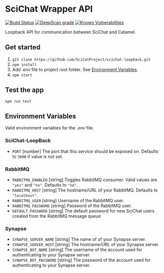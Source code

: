 # SciChat Wrapper API

[![Build Status](https://github.com/SciCatProject/scichat-loopback/actions/workflows/ci.yml/badge.svg?branch=master)](https://github.com/SciCatProject/scichat-loopback/actions)
[![DeepScan grade](https://deepscan.io/api/teams/8394/projects/16916/branches/371282/badge/grade.svg)](https://deepscan.io/dashboard#view=project&tid=8394&pid=16916&bid=371282)
[![Known Vulnerabilities](https://snyk.io/test/github/SciCatProject/scichat-loopback/master/badge.svg?targetFile=package.json)](https://snyk.io/test/github/SciCatProject/scichat-loopback/master?targetFile=package.json)

Loopback API for communication between SciChat and Catamel.

## Get started

1. `git clone https://github.com/SciCatProject/scichat-loopback.git`
2. `npm install`
3. Add _.env_ file to project root folder. See [Environment Variables](#environment-variables).
4. `npm start`

## Test the app

`npm run test`

## Environment Variables

Valid environment variables for the _.env_ file.

### SciChat-LoopBack

- `PORT` [number] The port that this service should be exposed on. Defaults to `3000` if value is not set.

### RabbitMQ

- `RABBITMQ_ENABLED` [string] Toggles RabbitMQ consumer. Valid values are `"yes"` and `"no"`. Defaults to `"no"`.
- `RABBITMQ_HOST` [string] The hostname/URL of your RabbitMQ. Defaults to `"localhost"`.
- `RABBITMQ_USER` [string] Username of the RabbitMQ user.
- `RABBITMQ_PASSWORD` [string] Password of the RabbitMQ user.
- `DEFAULT_PASSWORD` [string] The default password for new SciChat users created from the RabbitMQ message queue

### Synapse

- `SYNAPSE_SERVER_NAME` [string] The name of of your Synapse server.
- `SYNAPSE_SERVER_HOST` [string] The hostname/URL of your Synapse server.
- `SYNAPSE_BOT_NAME` [string] The username of the account used for authenticating to your Synapse server.
- `SYNAPSE_BOT_PASSWORD` [string] The password of the account used for authenticating to your Synapse server.
